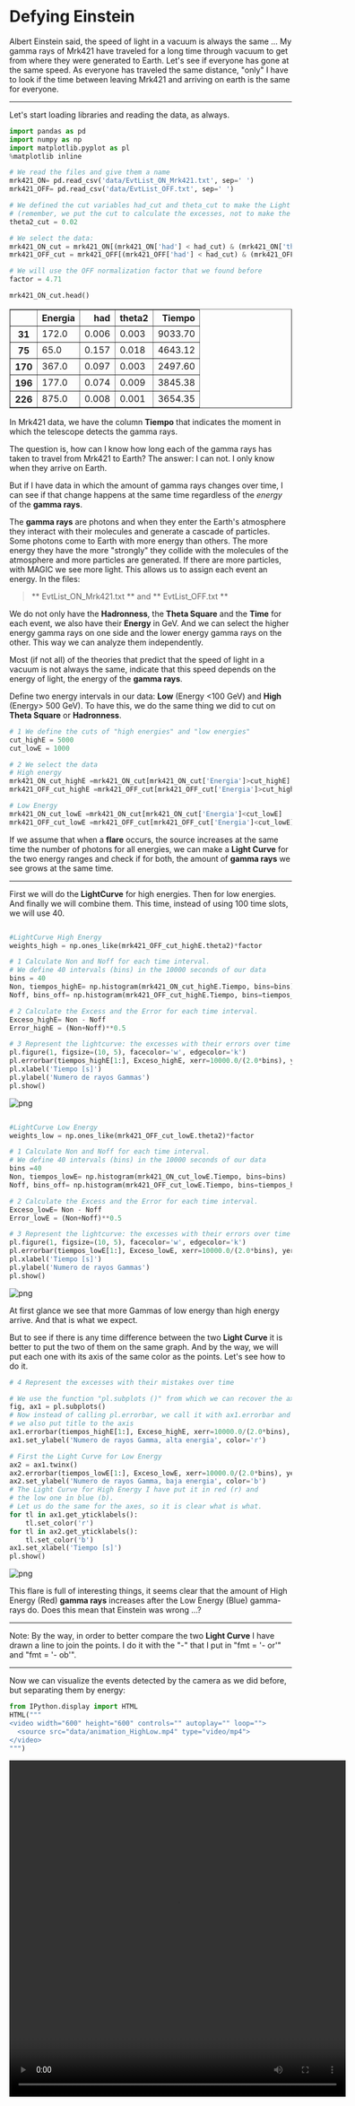 # Defying Einstein

Albert Einstein said, the speed of light in a vacuum is always the same ... My gamma rays of Mrk421 have traveled for a long time through vacuum to get from where they were generated to Earth. Let's see if everyone has gone at the same speed. As everyone has traveled the same distance, "only" I have to look if the time between leaving Mrk421 and arriving on earth is the same for everyone.

------

Let's start loading libraries and reading the data, as always.

```python
import pandas as pd
import numpy as np
import matplotlib.pyplot as pl
%matplotlib inline
```


```python
# We read the files and give them a name
mrk421_ON= pd.read_csv('data/EvtList_ON_Mrk421.txt', sep=' ')
mrk421_OFF= pd.read_csv('data/EvtList_OFF.txt', sep=' ')

# We defined the cut variables had_cut and theta_cut to make the Light Curve
# (remember, we put the cut to calculate the excesses, not to make the Theta Plot)had_cut = 0.20
theta2_cut = 0.02

# We select the data:
mrk421_ON_cut = mrk421_ON[(mrk421_ON['had'] < had_cut) & (mrk421_ON['theta2'] < theta2_cut)]
mrk421_OFF_cut = mrk421_OFF[(mrk421_OFF['had'] < had_cut) & (mrk421_OFF['theta2'] < theta2_cut)]

# We will use the OFF normalization factor that we found before 
factor = 4.71
```


```python
mrk421_ON_cut.head()
```




<div>
<table border="1" class="dataframe">
  <thead>
    <tr style="text-align: right;">
      <th></th>
      <th>Energia</th>
      <th>had</th>
      <th>theta2</th>
      <th>Tiempo</th>
    </tr>
  </thead>
  <tbody>
    <tr>
      <th>31</th>
      <td>172.0</td>
      <td>0.006</td>
      <td>0.003</td>
      <td>9033.70</td>
    </tr>
    <tr>
      <th>75</th>
      <td>65.0</td>
      <td>0.157</td>
      <td>0.018</td>
      <td>4643.12</td>
    </tr>
    <tr>
      <th>170</th>
      <td>367.0</td>
      <td>0.097</td>
      <td>0.003</td>
      <td>2497.60</td>
    </tr>
    <tr>
      <th>196</th>
      <td>177.0</td>
      <td>0.074</td>
      <td>0.009</td>
      <td>3845.38</td>
    </tr>
    <tr>
      <th>226</th>
      <td>875.0</td>
      <td>0.008</td>
      <td>0.001</td>
      <td>3654.35</td>
    </tr>
  </tbody>
</table>
</div>

In Mrk421 data, we have the column **Tiempo** that indicates the moment in which the telescope detects the gamma rays.

The question is, how can I know how long each of the gamma rays has taken to travel from Mrk421 to Earth? The answer: I can not. I only know when they arrive on Earth.

But if I have data in which the amount of gamma rays changes over time, I can see if that change happens at the same time regardless of the _energy_ of the **gamma rays**.

The **gamma rays** are photons and when they enter the Earth's atmosphere they interact with their molecules and generate a cascade of particles. Some photons come to Earth with more energy than others. The more energy they have the more "strongly" they collide with the molecules of the atmosphere and more particles are generated. If there are more particles, with MAGIC we see more light. This allows us to assign each event an energy. In the files:

> ** EvtList_ON_Mrk421.txt ** and ** EvtList_OFF.txt **

We do not only have the **Hadronness**, the **Theta Square** and the **Time** for each event, we also have their **Energy** in GeV. And we can select the higher energy gamma rays on one side and the lower energy gamma rays on the other. This way we can analyze them independently.

Most (if not all) of the theories that predict that the speed of light in a vacuum is not always the same, indicate that this speed depends on the energy of light, the energy of the **gamma rays**.

Define two energy intervals in our data: **Low** (Energy <100 GeV) and **High** (Energy> 500 GeV). To have this, we do the same thing we did to cut on **Theta Square** or **Hadronness**.


```python
# 1 We define the cuts of "high energies" and "low energies"
cut_highE = 5000
cut_lowE = 1000

# 2 We select the data
# High energy
mrk421_ON_cut_highE =mrk421_ON_cut[mrk421_ON_cut['Energia']>cut_highE]
mrk421_OFF_cut_highE =mrk421_OFF_cut[mrk421_OFF_cut['Energia']>cut_highE]

# Low Energy
mrk421_ON_cut_lowE =mrk421_ON_cut[mrk421_ON_cut['Energia']<cut_lowE]
mrk421_OFF_cut_lowE =mrk421_OFF_cut[mrk421_OFF_cut['Energia']<cut_lowE]
```

If we assume that when a **flare** occurs, the source increases at the same time the number of photons for all energies, we can make a **Light Curve** for the two energy ranges and check if for both, the amount of **gamma rays** we see grows at the same time.

------

First we will do the **LightCurve** for high energies. Then for low energies. And finally we will combine them.
This time, instead of using 100 time slots, we will use 40.


```python

#LightCurve High Energy
weights_high = np.ones_like(mrk421_OFF_cut_highE.theta2)*factor

# 1 Calculate Non and Noff for each time interval.
# We define 40 intervals (bins) in the 10000 seconds of our data
bins = 40
Non, tiempos_highE= np.histogram(mrk421_ON_cut_highE.Tiempo, bins=bins)
Noff, bins_off= np.histogram(mrk421_OFF_cut_highE.Tiempo, bins=tiempos_highE, weights=weights_high)

# 2 Calculate the Excess and the Error for each time interval.
Exceso_highE= Non - Noff
Error_highE = (Non+Noff)**0.5

# 3 Represent the lightcurve: the excesses with their errors over time
pl.figure(1, figsize=(10, 5), facecolor='w', edgecolor='k')
pl.errorbar(tiempos_highE[1:], Exceso_highE, xerr=10000.0/(2.0*bins), yerr= Error_highE, fmt='or', ecolor='red')
pl.xlabel('Tiempo [s]')
pl.ylabel('Numero de rayos Gammas')
pl.show()
```


![png](night_4_5_files/night_4_5_7_0.png)



```python

#LightCurve Low Energy
weights_low = np.ones_like(mrk421_OFF_cut_lowE.theta2)*factor

# 1 Calculate Non and Noff for each time interval.
# We define 40 intervals (bins) in the 10000 seconds of our data
bins =40
Non, tiempos_lowE= np.histogram(mrk421_ON_cut_lowE.Tiempo, bins=bins)
Noff, bins_off= np.histogram(mrk421_OFF_cut_lowE.Tiempo, bins=tiempos_highE, weights=weights_low)

# 2 Calculate the Excess and the Error for each time interval.
Exceso_lowE= Non - Noff
Error_lowE = (Non+Noff)**0.5

# 3 Represent the lightcurve: the excesses with their errors over time
pl.figure(1, figsize=(10, 5), facecolor='w', edgecolor='k')
pl.errorbar(tiempos_lowE[1:], Exceso_lowE, xerr=10000.0/(2.0*bins), yerr= Error_lowE, fmt='or', ecolor='red')
pl.xlabel('Tiempo [s]')
pl.ylabel('Numero de rayos Gammas')
pl.show()

```


![png](night_4_5_files/night_4_5_8_0.png)


At first glance we see that more Gammas of low energy than high energy arrive. And that is what we expect.

But to see if there is any time difference between the two **Light Curve** it is better to put the two of them on the same graph. And by the way, we will put each one with its axis of the same color as the points. Let's see how to do it.

```python
# 4 Represent the excesses with their mistakes over time

# We use the function "pl.subplots ()" from which we can recover the axes in ax1
fig, ax1 = pl.subplots()
# Now instead of calling pl.errorbar, we call it with ax1.errorbar and
# we also put title to the axis
ax1.errorbar(tiempos_highE[1:], Exceso_highE, xerr=10000.0/(2.0*bins), yerr=Error_highE, fmt='-or', ecolor='red')
ax1.set_ylabel('Numero de rayos Gamma, alta energia', color='r')

# First the Light Curve for Low Energy
ax2 = ax1.twinx()
ax2.errorbar(tiempos_lowE[1:], Exceso_lowE, xerr=10000.0/(2.0*bins), yerr=Error_lowE, fmt='-ob', ecolor='blue')
ax2.set_ylabel('Numero de rayos Gamma, baja energia', color='b')
# The Light Curve for High Energy I have put it in red (r) and
# the low one in blue (b).
# Let us do the same for the axes, so it is clear what is what.
for tl in ax1.get_yticklabels():
    tl.set_color('r')
for tl in ax2.get_yticklabels():
    tl.set_color('b')
ax1.set_xlabel('Tiempo [s]')
pl.show()

```


![png](night_4_5_files/night_4_5_10_0.png)


This flare is full of interesting things, it seems clear that the amount of High Energy (Red) **gamma rays** increases after the Low Energy (Blue) gamma-rays do. Does this mean that Einstein was wrong ...?

-----
Note:
By the way, in order to better compare the two **Light Curve** I have drawn a line to join the points. I do it with the "-" that I put in "fmt = '- or'" and "fmt = '- ob'".

-----
Now we can visualize the events detected by the camera as we did before, but separating them by energy:


```python
from IPython.display import HTML
HTML("""
<video width="600" height="600" controls="" autoplay="" loop="">
  <source src="data/animation_HighLow.mp4" type="video/mp4">
</video>
""")
```





<video width="600" height="600" controls="" autoplay="" loop="">
  <source src="data/animation_HighLow.mp4" type="video/mp4">
</video>
